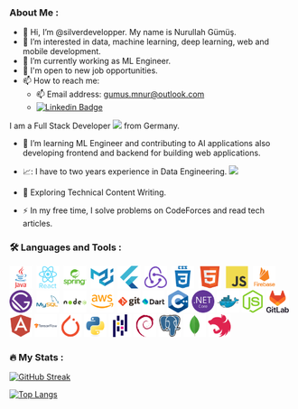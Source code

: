 ### About Me :
- 👋 Hi, I’m @silverdevelopper. My name is Nurullah Gümüş.
- 👀 I’m interested in data, machine learning, deep learning, web and mobile development. 
- 🌱 I’m currently working as ML Engineer.
- 💞️ I'm open to new job opportunities.
- 📫 How to reach me:
  - :mailbox: Email address: gumus.mnur@outlook.com
  - [![Linkedin Badge](https://img.shields.io/badge/-ngumus1-blue?style=flat&logo=Linkedin&logoColor=white)](https://www.linkedin.com/in/ngumus1/)

I am a Full Stack Developer <img src="https://media.giphy.com/media/WUlplcMpOCEmTGBtBW/giphy.gif" width="30"> from Germany.
- :telescope: I’m learning ML Engineer and contributing to AI applications also developing frontend and backend for building web applications.
- 📈: I have to two years experience in Data Engineering. <img src= "https://media3.giphy.com/media/G1ifnX4d5tYFACktp9/giphy.gif?cid=ecf05e47xin32mi1oepljo4nlw52r8zmnxkra7rzddu66mts&rid=giphy.gif&ct=g" width="100px" />
- :seedling: Exploring Technical Content Writing.

- :zap: In my free time, I solve problems on CodeForces and read tech articles.


### :hammer_and_wrench: Languages and Tools :
<div>
  <img src="https://github.com/devicons/devicon/blob/master/icons/java/java-original-wordmark.svg" title="Java" alt="Java" width="40" height="40"/>&nbsp;
  <img src="https://github.com/devicons/devicon/blob/master/icons/react/react-original-wordmark.svg" title="React" alt="React" width="40" height="40"/>&nbsp;
  <img src="https://github.com/devicons/devicon/blob/master/icons/spring/spring-original-wordmark.svg" title="Spring" alt="Spring" width="40" height="40"/>&nbsp;
  <img src="https://github.com/devicons/devicon/blob/master/icons/materialui/materialui-original.svg" title="Material UI" alt="Material UI" width="40" height="40"/>&nbsp;
  <img src="https://github.com/devicons/devicon/blob/master/icons/flutter/flutter-original.svg" title="Flutter" alt="Flutter" width="40" height="40"/>&nbsp;
  <img src="https://github.com/devicons/devicon/blob/master/icons/redux/redux-original.svg" title="Redux" alt="Redux " width="40" height="40"/>&nbsp;
  <img src="https://github.com/devicons/devicon/blob/master/icons/css3/css3-plain-wordmark.svg"  title="CSS3" alt="CSS" width="40" height="40"/>&nbsp;
  <img src="https://github.com/devicons/devicon/blob/master/icons/html5/html5-original.svg" title="HTML5" alt="HTML" width="40" height="40"/>&nbsp;
  <img src="https://github.com/devicons/devicon/blob/master/icons/javascript/javascript-original.svg" title="JavaScript" alt="JavaScript" width="40" height="40"/>&nbsp;
  <img src="https://github.com/devicons/devicon/blob/master/icons/firebase/firebase-plain-wordmark.svg" title="Firebase" alt="Firebase" width="40" height="40"/>&nbsp;
  <img src="https://github.com/devicons/devicon/blob/master/icons/gatsby/gatsby-original.svg" title="Gatsby"  alt="Gatsby" width="40" height="40"/>&nbsp;
  <img src="https://github.com/devicons/devicon/blob/master/icons/mysql/mysql-original-wordmark.svg" title="MySQL"  alt="MySQL" width="40" height="40"/>&nbsp;
  <img src="https://github.com/devicons/devicon/blob/master/icons/nodejs/nodejs-original-wordmark.svg" title="NodeJS" alt="NodeJS" width="40" height="40"/>&nbsp;
  <img src="https://github.com/devicons/devicon/blob/master/icons/amazonwebservices/amazonwebservices-plain-wordmark.svg" title="AWS" alt="AWS" width="40" height="40"/>&nbsp;
  <img src="https://github.com/devicons/devicon/blob/master/icons/git/git-original-wordmark.svg" title="Git" **alt="Git" width="40" height="40"/>
  <img src="https://github.com/devicons/devicon/blob/master/icons/dart/dart-original-wordmark.svg" title="Git" **alt="Git" width="40" height="40"/>
  <img src="https://github.com/devicons/devicon/blob/master/icons/cplusplus/cplusplus-original.svg" title="Git" **alt="Git" width="40" height="40"/>
  <img src="https://github.com/devicons/devicon/blob/master/icons/dotnetcore/dotnetcore-original.svg" title="Git" **alt="Git" width="40" height="40"/>
  <img src="https://github.com/devicons/devicon/blob/master/icons/docker/docker-original.svg" title="Git" **alt="Git" width="40" height="40"/>
  <img src="https://github.com/devicons/devicon/blob/master/icons/nodejs/nodejs-original.svg" title="Git" **alt="Git" width="40" height="40"/>
  <img src="https://github.com/devicons/devicon/blob/master/icons/gitlab/gitlab-original-wordmark.svg" title="Git" **alt="Git" width="40" height="40"/>
  <img src="https://github.com/devicons/devicon/blob/master/icons/angularjs/angularjs-plain.svg" title="Git" **alt="Git" width="40" height="40"/>
  <img src="https://github.com/devicons/devicon/blob/master/icons/tensorflow/tensorflow-original-wordmark.svg" title="Git" **alt="Git" width="40" height="40"/>
  <img src="https://github.com/devicons/devicon/blob/master/icons/pytorch/pytorch-original.svg" title="Git" **alt="Git" width="40" height="40"/>
  <img src="https://github.com/devicons/devicon/blob/master/icons/python/python-original.svg" title="Git" **alt="Git" width="40" height="40"/>
  <img src="https://github.com/devicons/devicon/blob/master/icons/pandas/pandas-original.svg" title="Git" **alt="Git" width="40" height="40"/>
  <img src="https://github.com/devicons/devicon/blob/master/icons/debian/debian-original.svg" title="Git" **alt="Git" width="40" height="40"/>
  <img src="https://github.com/devicons/devicon/blob/master/icons/postgresql/postgresql-original.svg"  width="40" height="40"/>
  <img src="https://github.com/devicons/devicon/blob/master/icons/mongodb/mongodb-original.svg" width="40" height="40"/>
  <img src="https://github.com/devicons/devicon/blob/master/icons/nestjs/nestjs-plain.svg"   width="40" height="40"/> 
</div>

### :fire: My Stats :
[![GitHub Streak](http://github-readme-streak-stats.herokuapp.com?user=silverdevelopper&theme=dark&background=000000)](https://git.io/streak-stats)


[![Top Langs](https://github-readme-stats.vercel.app/api/top-langs/?username=silverdevelopper&layout=compact&theme=vision-friendly-dark)](https://github.com/anuraghazra/github-readme-stats)

<!---
silverdevelopper/silverdevelopper is a ✨ special ✨ repository because its `README.md` (this file) appears on your GitHub profile.
You can click the Preview link to take a look at your changes.
--->
